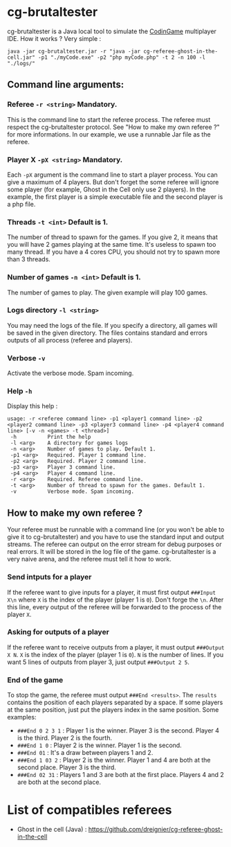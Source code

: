 # cg-brutaltester

cg-brutaltester is a Java local tool to simulate the [CodinGame](https://www.codingame.com/) multiplayer IDE. How it works ? Very simple :

    java -jar cg-brutaltester.jar -r "java -jar cg-referee-ghost-in-the-cell.jar" -p1 "./myCode.exe" -p2 "php myCode.php" -t 2 -n 100 -l "./logs/"
    
## Command line arguments:

### Referee `-r <string>` Mandatory.

This is the command line to start the referee process. The referee must respect the cg-brutaltester protocol. See "How to make my own referee ?" for more informations.
In our example, we use a runnable Jar file as the referee.

### Player X `-pX <string>` Mandatory.

Each `-pX` argument is the command line to start a player process. You can give a maximum of 4 players. But don't forget the some referee will ignore some player (for example, Ghost in the Cell only use 2 players).
In the example, the first player is a simple executable file and the second player is a php file.

### Threads `-t <int>` Default is 1.

The number of thread to spawn for the games. If you give 2, it means that you will have 2 games playing at the same time. It's useless to spawn too many thread. If you have a 4 cores CPU, you should not try to spawn more than 3 threads.

### Number of games `-n <int>` Default is 1.

The number of games to play. The given example will play 100 games.

### Logs directory `-l <string>`

You may need the logs of the file. If you specify a directory, all games will be saved in the given directory. The files contains standard and errors outputs of all process (referee and players).

### Verbose `-v`

Activate the verbose mode. Spam incoming.

### Help `-h`

Display this help :

    usage: -r <referee command line> -p1 <player1 command line> -p2 <player2 command line> -p3 <player3 command line> -p4 <player4 command line> [-v -n <games> -t <thread>]
     -h          Print the help
     -l <arg>    A directory for games logs
     -n <arg>    Number of games to play. Default 1.
     -p1 <arg>   Required. Player 1 command line.
     -p2 <arg>   Required. Player 2 command line.
     -p3 <arg>   Player 3 command line.
     -p4 <arg>   Player 4 command line.
     -r <arg>    Required. Referee command line.
     -t <arg>    Number of thread to spawn for the games. Default 1.
     -v          Verbose mode. Spam incoming.

## How to make my own referee ?

Your referee must be runnable with a command line (or you won't be able to give it to cg-brutaltester) and you have to use the standard input and output streams. The referee can output on the error stream for debug purposes or real errors. It will be stored in the log file of the game. cg-brutaltester is a very naive arena, and the referee must tell it how to work.

### Send intputs for a player

If the referee want to give inputs for a player, it must first output `###Input X\n` where `X` is the index of the player (player 1 is `0`). Don't forge the `\n`. After this line, every output of the referee will be forwarded to the process of the player `X`.

### Asking for outputs of a player

If the referee want to receive outputs from a player, it must output `###Output X N`. `X` is the index of the player (player 1 is `0`). `N` is the number of lines. If you want 5 lines of outputs from player 3, just output `###Output 2 5`.

### End of the game

To stop the game, the referee must output `###End <results>`. The `results` contains the position of each players separated by a space. If some players at the same position, just put the players index in the same position. Some examples:

 * `###End 0 2 3 1` : Player 1 is the winner. Player 3 is the second. Player 4 is the third. Player 2 is the fourth.
 * `###End 1 0` : Player 2 is the winner. Player 1 is the second.
 * `###End 01` : It's a draw between players 1 and 2.
 * `###End 1 03 2` : Player 2 is the winner. Player 1 and 4 are both at the second place. Player 3 is the third.
 * `###End 02 31` : Players 1 and 3 are both at the first place. Players 4 and 2 are both at the second place.
 
# List of compatibles referees

 * Ghost in the cell (Java) : https://github.com/dreignier/cg-referee-ghost-in-the-cell



